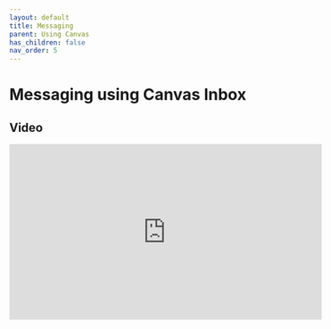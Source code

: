 ```yaml
---
layout: default
title: Messaging
parent: Using Canvas
has_children: false
nav_order: 5
---
```

# Messaging using Canvas Inbox

## Video

<iframe width="560"  height="315"  src="https://ncvps.yuja.com/V/Video?v=5079072&node=17655660&a=1617405207&preload=false" frameborder="0" webkitallowfullscreen mozallowfullscreen allowfullscreen loading="lazy"></iframe>